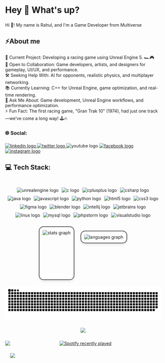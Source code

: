 <h1 align="left">Hey 👋 What's up?</h1>

###

<p align="left">Hi 👋! My name is Rahul, and I'm a Game Developer from Multiverse</p>

###

<h2 align="left">⚡About me</h2>

###

<p align="left">🚀 Current Project: Developing a racing game using Unreal Engine 5. 🏎️🎮<br>🤝 Open to Collaboration: Game developers, artists, and designers for gameplay, UI/UX, and performance.<br>🛠️ Seeking Help With: AI for opponents, realistic physics, and multiplayer networking.<br>📚 Currently Learning: C++ for Unreal Engine, game optimization, and real-time rendering.<br>💬 Ask Me About: Game development, Unreal Engine workflows, and performance optimization.<br>⚡ Fun Fact: The first racing game, "Gran Trak 10" (1974), had just one track—we’ve come a long way! 🕹️🔥</p>

###

<h3 align="left">🌐 Social:</h3>

###

<div align="left">
  <a href="https://www.linkedin.com/in/rahul-biswas-6a2993232/" target="_blank">
    <img src="https://raw.githubusercontent.com/maurodesouza/profile-readme-generator/master/src/assets/icons/social/linkedin/default.svg" width="52" height="40" alt="linkedin logo"  />
  </a>
  <a href="https://x.com/rahulxiao" target="_blank">
    <img src="https://raw.githubusercontent.com/maurodesouza/profile-readme-generator/master/src/assets/icons/social/twitter/default.svg" width="52" height="40" alt="twitter logo"  />
  </a>
  <img src="https://raw.githubusercontent.com/maurodesouza/profile-readme-generator/master/src/assets/icons/social/youtube/default.svg" width="52" height="40" alt="youtube logo"  />
  <a href="https://www.facebook.com/rahulxiao/" target="_blank">
    <img src="https://raw.githubusercontent.com/maurodesouza/profile-readme-generator/master/src/assets/icons/social/facebook/default.svg" width="52" height="40" alt="facebook logo"  />
  </a>
  <a href="https://www.instagram.com/rahulxiao/" target="_blank">
    <img src="https://raw.githubusercontent.com/maurodesouza/profile-readme-generator/master/src/assets/icons/social/instagram/default.svg" width="52" height="40" alt="instagram logo"  />
  </a>
</div>

###

<h2 align="left">💻 Tech Stack:</h2>

###

<br clear="both">
<div style="display: flex; justify-content: center; flex-wrap: wrap;">
  <img src="https://img.shields.io/badge/Unreal%20Engine-000000?style=for-the-badge&logo=unrealengine&logoColor=white" alt="unrealengine logo" style="margin: 5px;"/>
  <img src="https://img.shields.io/badge/C-00599C?style=for-the-badge&logo=c&logoColor=white" alt="c logo" style="margin: 5px;"/>
  <img src="https://img.shields.io/badge/C%2B%2B-00599C?style=for-the-badge&logo=c%2B%2B&logoColor=white" alt="cplusplus logo" style="margin: 5px;"/>
  <img src="https://img.shields.io/badge/C%23-239120?style=for-the-badge&logo=csharp&logoColor=white" alt="csharp logo" style="margin: 5px;"/>
  <img src="https://img.shields.io/badge/Java-007396?style=for-the-badge&logo=java&logoColor=white" alt="java logo" style="margin: 5px;"/>
  <img src="https://img.shields.io/badge/JavaScript-F7DF1E?style=for-the-badge&logo=javascript&logoColor=white" alt="javascript logo" style="margin: 5px;"/>
  <img src="https://img.shields.io/badge/Python-3776AB?style=for-the-badge&logo=python&logoColor=white" alt="python logo" style="margin: 5px;"/>
  <img src="https://img.shields.io/badge/HTML5-E34F26?style=for-the-badge&logo=html5&logoColor=white" alt="html5 logo" style="margin: 5px;"/>
  <img src="https://img.shields.io/badge/CSS3-1572B6?style=for-the-badge&logo=css3&logoColor=white" alt="css3 logo" style="margin: 5px;"/>
  <img src="https://img.shields.io/badge/Figma-F24E1E?style=for-the-badge&logo=figma&logoColor=white" alt="figma logo" style="margin: 5px;"/>
  <img src="https://img.shields.io/badge/Blender-F5792A?style=for-the-badge&logo=blender&logoColor=white" alt="blender logo" style="margin: 5px;"/>
  <img src="https://img.shields.io/badge/IntelliJ%20IDEA-000000?style=for-the-badge&logo=intellijidea&logoColor=white" alt="intellij logo" style="margin: 5px;"/>
  <img src="https://img.shields.io/badge/JetBrains-000000?style=for-the-badge&logo=jetbrains&logoColor=white" alt="jetbrains logo" style="margin: 5px;"/>
  <img src="https://img.shields.io/badge/Linux-FCC624?style=for-the-badge&logo=linux&logoColor=white" alt="linux logo" style="margin: 5px;"/>
  <img src="https://img.shields.io/badge/MySQL-4479A1?style=for-the-badge&logo=mysql&logoColor=white" alt="mysql logo" style="margin: 5px;"/>
  <img src="https://img.shields.io/badge/PHPStorm-000000?style=for-the-badge&logo=phpstorm&logoColor=white" alt="phpstorm logo" style="margin: 5px;"/>
  <img src="https://img.shields.io/badge/Visual%20Studio-5C2D91?style=for-the-badge&logo=visualstudio&logoColor=white" alt="visualstudio logo" style="margin: 5px;"/>
</div>


###

<div align="center">
  <div style="display: flex; justify-content: center; gap: 20px; margin-bottom: 20px;">
  <!-- Stats Graph -->
  <img src="https://github-readme-stats.vercel.app/api?username=rahulxiao&hide_title=false&hide_rank=false&show_icons=true&include_all_commits=true&count_private=true&disable_animations=false&theme=dracula&locale=en&hide_border=false&order=1" 
       height="150" 
       alt="stats graph" 
       style="border-radius: 15px; box-shadow: 0px 4px 8px rgba(0, 0, 0, 0.1); border: 2px solid #444; padding: 10px;">
  
  <!-- Languages Graph -->
  <img src="https://github-readme-stats.vercel.app/api/top-langs?username=rahulxiao&locale=en&hide_title=false&layout=compact&card_width=320&langs_count=5&theme=dracula&hide_border=false&order=2" 
       height="150" 
       alt="languages graph" 
       style="border-radius: 15px; box-shadow: 0px 4px 8px rgba(0, 0, 0, 0.1); border: 2px solid #444; padding: 10px;">
</div>

</div>

<img src="https://raw.githubusercontent.com/rahulxiao/rahulxiao/output/github-snake-dark.svg" alt="Snake animation" />

###

<div align="center">
  <img src="https://profile-counter.glitch.me/rahulxiao/count.svg?"  />
</div>

###

<img align="left" height="200" src="https://media4.giphy.com/media/v1.Y2lkPTc5MGI3NjExNzdtZ3NsYWxpNThxYWI2NnBieXF0aTk2dTlmZ282ZG5vcWZoa210biZlcD12MV9pbnRlcm5hbF9naWZfYnlfaWQmY3Q9Zw/mn2Lt49PZ71ooNgaXS/giphy.gif"  />

###

<div align="center">
  <a href="https://open.spotify.com/user/31enyhdzwoevnuv2zubbem3yfyjq">
    <img src="https://spotify-recently-played-readme.vercel.app/api?user=31enyhdzwoevnuv2zubbem3yfyjq&count=3" alt="Spotify recently played"  />
  </a>
</div>

###

![](https://nirzak-streak-stats.vercel.app/?user=rahulxiao&theme=tokyonight&hide_border=true)